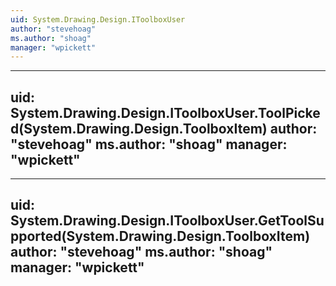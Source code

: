 ```yaml
---
uid: System.Drawing.Design.IToolboxUser
author: "stevehoag"
ms.author: "shoag"
manager: "wpickett"
---
```


---
uid: System.Drawing.Design.IToolboxUser.ToolPicked(System.Drawing.Design.ToolboxItem)
author: "stevehoag"
ms.author: "shoag"
manager: "wpickett"
---

---
uid: System.Drawing.Design.IToolboxUser.GetToolSupported(System.Drawing.Design.ToolboxItem)
author: "stevehoag"
ms.author: "shoag"
manager: "wpickett"
---
